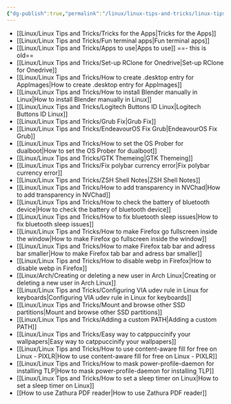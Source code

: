 ```yaml
---
{"dg-publish":true,"permalink":"/linux/linux-tips-and-tricks/linux-tips-and-tricks/","noteIcon":""}
---
```


- [[Linux/Linux Tips and Tricks/Tricks for the Apps\|Tricks for the Apps]]
- [[Linux/Linux Tips and Tricks/Fun terminal apps\|Fun terminal apps]]
- [[Linux/Linux Tips and Tricks/Apps to use\|Apps to use]] ==- this is old==
- [[Linux/Linux Tips and Tricks/Set-up RClone for Onedrive\|Set-up RClone for Onedrive]]
- [[Linux/Linux Tips and Tricks/How to create .desktop entry for AppImages\|How to create .desktop entry for AppImages]]
- [[Linux/Linux Tips and Tricks/How to install Blender manually in Linux\|How to install Blender manually in Linux]]
- [[Linux/Linux Tips and Tricks/Logitech Buttons ID Linux\|Logitech Buttons ID Linux]]
- [[Linux/Linux Tips and Tricks/Grub Fix\|Grub Fix]]
- [[Linux/Linux Tips and Tricks/EndeavourOS Fix Grub\|EndeavourOS Fix Grub]]
- [[Linux/Linux Tips and Tricks/How to set the OS Prober for dualboot\|How to set the OS Prober for dualboot]]
- [[Linux/Linux Tips and Tricks/GTK Themeing\|GTK Themeing]]
- [[Linux/Linux Tips and Tricks/Fix polybar currency error\|Fix polybar currency error]]
- [[Linux/Linux Tips and Tricks/ZSH Shell Notes\|ZSH Shell Notes]]
- [[Linux/Linux Tips and Tricks/How to add transparency in NVChad\|How to add transparency in NVChad]]
- [[Linux/Linux Tips and Tricks/How to check the battery of bluetooth device\|How to check the battery of bluetooth device]]
- [[Linux/Linux Tips and Tricks/How to fix bluetooth sleep issues\|How to fix bluetooth sleep issues]]
- [[Linux/Linux Tips and Tricks/How to make Firefox go fullscreen inside the window\|How to make Firefox go fullscreen inside the window]]
- [[Linux/Linux Tips and Tricks/How to make Firefox tab bar and adress bar smaller\|How to make Firefox tab bar and adress bar smaller]]
- [[Linux/Linux Tips and Tricks/How to disable webp in Firefox\|How to disable webp in Firefox]]
- [[Linux/Arch/Creating or deleting a new user in Arch Linux\|Creating or deleting a new user in Arch Linux]]
- [[Linux/Linux Tips and Tricks/Configuring VIA udev rule in Linux for keyboards\|Configuring VIA udev rule in Linux for keyboards]]
- [[Linux/Linux Tips and Tricks/Mount and browse other SSD partitions\|Mount and browse other SSD partitions]]
- [[Linux/Linux Tips and Tricks/Adding a custom PATH\|Adding a custom PATH]]
- [[Linux/Linux Tips and Tricks/Easy way to catppuccinify your wallpapers\|Easy way to catppuccinify your wallpapers]]
- [[Linux/Linux Tips and Tricks/How to use content-aware fill for free on Linux - PIXLR\|How to use content-aware fill for free on Linux - PIXLR]]
- [[Linux/Linux Tips and Tricks/How to mask power-profile-daemon for installing TLP\|How to mask power-profile-daemon for installing TLP]]
- [[Linux/Linux Tips and Tricks/How to set a sleep timer on Linux\|How to set a sleep timer on Linux]]
- [[How to use Zathura PDF reader\|How to use Zathura PDF reader]]